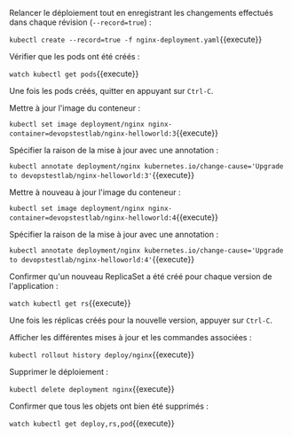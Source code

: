 Relancer le déploiement tout en enregistrant les changements effectués dans chaque révision (`--record=true`) :

`kubectl create --record=true -f nginx-deployment.yaml`{{execute}}

Vérifier que les pods ont été créés :

`watch kubectl get pods`{{execute}}

Une fois les pods créés, quitter en appuyant sur `Ctrl-C`.

Mettre à jour l'image du conteneur :

`kubectl set image deployment/nginx nginx-container=devopstestlab/nginx-helloworld:3`{{execute}}

Spécifier la raison de la mise à jour avec une annotation :

`kubectl annotate deployment/nginx kubernetes.io/change-cause='Upgrade to devopstestlab/nginx-helloworld:3'`{{execute}}

Mettre à nouveau à jour l'image du conteneur :

`kubectl set image deployment/nginx nginx-container=devopstestlab/nginx-helloworld:4`{{execute}}

Spécifier la raison de la mise à jour avec une annotation :

`kubectl annotate deployment/nginx kubernetes.io/change-cause='Upgrade to devopstestlab/nginx-helloworld:4'`{{execute}}

Confirmer qu'un nouveau ReplicaSet a été créé pour chaque version de l'application :

`watch kubectl get rs`{{execute}}

Une fois les réplicas créés pour la nouvelle version, appuyer sur `Ctrl-C`.

Afficher les différentes mises à jour et les commandes associées :

`kubectl rollout history deploy/nginx`{{execute}}

Supprimer le déploiement :

`kubectl delete deployment nginx`{{execute}}

Confirmer que tous les objets ont bien été supprimés :

`watch kubectl get deploy,rs,pod`{{execute}}
